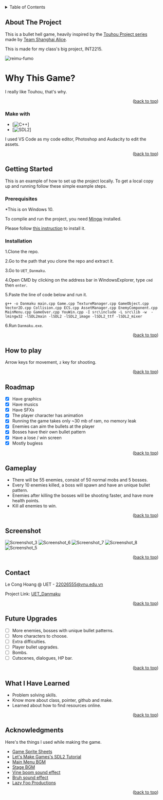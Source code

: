 <a name="readme-top"></a>

<!-- TABLE OF CONTENTS -->
<details>
  <summary>Table of Contents</summary>
  <ol>
    <li>
      <a href="#about-the-project">About The Project</a>
      <ul>
        <li><a href="#built-with">Built With</a></li>
      </ul>
    </li>
    <li>
      <a href="#getting-started">Getting Started</a>
      <ul>
        <li><a href="#prerequisites">Prerequisites</a></li>
        <li><a href="#installation">Installation</a></li>
      </ul>
    </li>
    <li><a href="#How to play">How to play</a></li>
    <li><a href="#Roadmap">Roadmap</a></li>
    <li><a href="#Gameplay">Gameplay</a></li>
    <li><a href="#Screenshot">Screenshots</a></li>
    <li><a href="#Future-Upgrades">Future Upgrades</a></li>
    <li><a href="#What-I-Have-Learned">What I Have Learned</a></li>
    <li><a href="#contact">Contact</a></li>
    <li><a href="#acknowledgments">Acknowledgments</a></li>
  </ol>
</details>



<!-- ABOUT THE PROJECT -->

## About The Project

This is a bullet hell game, heavily inspired by the [Touhou Project series](https://en.wikipedia.org/wiki/Touhou_Project) made by [Team Shanghai Alice](https://en.wikipedia.org/wiki/Team_Shanghai_Alice).

This is made for my class's big project, INT2215.

![reimu-fumo](https://user-images.githubusercontent.com/119999945/236684505-7d706d5d-e074-46ac-9ff6-6af26d822513.gif)

# Why This Game?

I really like Touhou, that's why.

<p align="right">(<a href="#readme-top">back to top</a>)</p>

### Make with

* [![C++][C++]]
* [![SDL2][SDL2]]

I used VS Code as my code editor, Photoshop and Audacity to edit the assets.

<p align="right">(<a href="#readme-top">back to top</a>)</p>



<!-- GETTING STARTED -->
## Getting Started

This is an example of how to set up the project locally.
To get a local copy up and running follow these simple example steps.

### Prerequisites

*This is on Windows 10.

To complie and run the project, you need [Mingw](https://sourceforge.net/projects/mingw/) installed.

Please follow [this instruction](https://www.geeksforgeeks.org/installing-mingw-tools-for-c-c-and-changing-environment-variable/) to install it.
### Installation

1.Clone the repo.

2.Go to the path that you clone the repo and extract it.

3.Go to `UET_Danmaku`.

4.Open CMD by clicking on the address bar in WindowsExplorer, type `cmd` then `enter`.

5.Paste the line of code below and run it.

`g++ -o Danmaku main.cpp Game.cpp TextureManager.cpp GameObject.cpp Vector2D.cpp Collision.cpp ECS.cpp AssetManager.cpp EnemyComponent.cpp MainMenu.cpp GameOver.cpp YouWin.cpp -I src\include -L src\lib -w  -lmingw32 -lSDL2main -lSDL2 -lSDL2_image -lSDL2_ttf -lSDL2_mixer`

6.Run `Danmaku.exe`.

<p align="right">(<a href="#readme-top">back to top</a>)</p>



<!-- USAGE EXAMPLES -->
## How to play

Arrow keys for movement, `z` key for shooting.

<p align="right">(<a href="#readme-top">back to top</a>)</p>



<!-- ROADMAP -->
## Roadmap

- [x] Have graphics
- [x] Have musics
- [x] Have SFXs
- [x] The player character has animation
- [x] Running the game takes only ~30 mb of ram, no memory leak
- [x] Enemies can aim the bullets at the player
- [x] Bosses have their own bullet pattern
- [x] Have a lose / win screen
- [x] Mostly bugless

<p align="right">(<a href="#readme-top">back to top</a>)</p>

<!-- Gameplay -->
## Gameplay

- There will be 55 enemies, consist of 50 normal mobs and 5 bosses. 
- Every 10 enemies killed, a boss will spawn and have an unique bullet pattern.
- Enemies after killing the bosses will be shooting faster, and have more health points.
- Kill all enemies to win.

<p align="right">(<a href="#readme-top">back to top</a>)</p>

<!-- Screenshot -->
## Screenshot

![Screenshot_3](https://user-images.githubusercontent.com/119999945/236684763-c3577a6f-ed66-4488-bfd7-ba01dcdb8670.png)
![Screenshot_6](https://user-images.githubusercontent.com/119999945/236684778-7ce8f670-7a7d-474d-bf43-858ebc9f8bea.png)
![Screenshot_7](https://user-images.githubusercontent.com/119999945/236684793-a22ad1ca-e312-4247-95a8-31b2ec6665fb.png)
![Screenshot_8](https://user-images.githubusercontent.com/119999945/236684804-50894ade-9eb5-4b02-a39f-567a829b0eb6.png)
![Screenshot_5](https://user-images.githubusercontent.com/119999945/236684821-b6ceda45-c9fa-4b4b-aa9c-e67af913fad0.png)


<p align="right">(<a href="#readme-top">back to top</a>)</p>

<!-- CONTACT -->
## Contact

Le Cong Hoang @ UET - 22026555@vnu.edu.vn

Project Link: [UET_Danmaku](https://github.com/cusnaruto/UET_Danmaku)

<p align="right">(<a href="#readme-top">back to top</a>)</p>

<!-- Future Upgrades -->
## Future Upgrades

- [ ] More enemies, bosses with unique bullet patterns.
- [ ] More characters to choose.
- [ ] Extra difficulties.
- [ ] Player bullet upgrades.
- [ ] Bombs.
- [ ] Cutscenes, dialogues, HP bar.

<p align="right">(<a href="#readme-top">back to top</a>)</p>

<!-- What I Have Learned -->
## What I Have Learned

* Problem solving skills.
* Know more about class, pointer, github and make.
* Learned about how to find resources online.

<p align="right">(<a href="#readme-top">back to top</a>)</p>

<!-- ACKNOWLEDGMENTS -->
## Acknowledgments

Here's the things I used while making the game.

* [Game Sprite Sheets](https://www.spriters-resource.com/)
* [Let's Make Games's SDL2 Tutorial](https://www.youtube.com/@CarlBirch)
* [Main Menu BGM](https://www.youtube.com/watch?v=ihhvufZWDkU)
* [Stage BGM](https://www.youtube.com/watch?v=M9wHYiicY5I)
* [Vine boom sound effect](https://www.youtube.com/watch?v=Oc7Cin_87H4)
* [Bruh sound effect](https://www.youtube.com/watch?v=2ZIpFytCSVc)
* [Lazy Foo Productions](https://lazyfoo.net/tutorials/SDL/index.php)

<p align="right">(<a href="#readme-top">back to top</a>)</p>



<!-- MARKDOWN LINKS & IMAGES -->

[C++-url]: https://cplusplus.com/
[C++]:https://img.shields.io/badge/C++-20232A?style=for-the-badge&logo=c++&logoColor=61DAFB
[SDL2]:https://img.shields.io/badge/SDL2-20232A?style=for-the-badge&logo=SDL2&logoColor=61DAFB
[SDL2-url]:https://www.libsdl.org/
